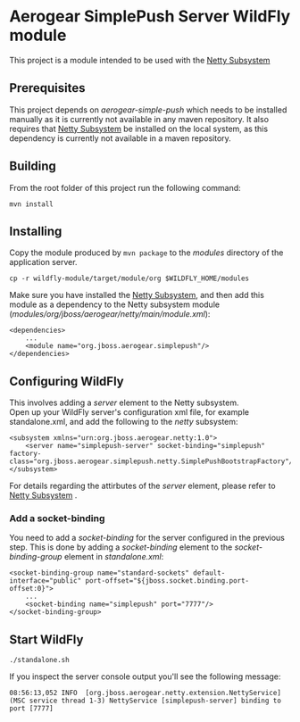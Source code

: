 # Aerogear SimplePush Server WildFly module
This project is a module intended to be used with the [Netty Subsystem](https://github.com/danbev/netty-subsystem)

## Prerequisites 
This project depends on _aerogear-simple-push_ which needs to be installed manually as it is currently not available in any
maven repository. 
It also requires that [Netty Subsystem](https://github.com/danbev/netty-subsystem) be installed on the local system, as this
dependency is currently not available in a maven repository.

## Building
From the root folder of this project run the following command:

    mvn install

## Installing
Copy the module produced by ```mvn package``` to the _modules_ directory of the application server.

    cp -r wildfly-module/target/module/org $WILDFLY_HOME/modules
    
Make sure you have installed the [Netty Subsystem](https://github.com/danbev/netty-subsystem), and then add this module as 
a dependency to the Netty subsystem module (_modules/org/jboss/aerogear/netty/main/module.xml_):

    <dependencies>
        ...
        <module name="org.jboss.aerogear.simplepush"/>
    </dependencies>
    
## Configuring WildFly
This involves adding a _server_ element to the Netty subsystem.  
Open up your WildFly server's configuration xml file, for example standalone.xml, and add the following to the _netty_ subsystem:

    <subsystem xmlns="urn:org.jboss.aerogear.netty:1.0">
        <server name="simplepush-server" socket-binding="simplepush" factory-class="org.jboss.aerogear.simplepush.netty.SimplePushBootstrapFactory"/>
    </subsystem>
    
For details regarding the attirbutes of the _server_ element, please refer to [Netty Subsystem](https://github.com/danbev/netty-subsystem) .

### Add a socket-binding    
You need to add a _socket-binding_ for the server configured in the previous step. This is done by adding a _socket-binding_ element
to the _socket-binding-group_ element in _standalone.xml_:

    <socket-binding-group name="standard-sockets" default-interface="public" port-offset="${jboss.socket.binding.port-offset:0}">
        ...
        <socket-binding name="simplepush" port="7777"/>
    </socket-binding-group>  

## Start WildFly

    ./standalone.sh

If you inspect the server console output you'll see the following message:

    08:56:13,052 INFO  [org.jboss.aerogear.netty.extension.NettyService] (MSC service thread 1-3) NettyService [simplepush-server] binding to port [7777]    

    
    



    